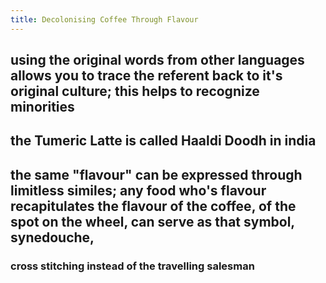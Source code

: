 ```yaml
---
title: Decolonising Coffee Through Flavour
---
```


## using the original words from other languages allows you to trace the referent back to it's original culture; this helps to recognize minorities
## the Tumeric Latte is called Haaldi Doodh in india
## the same "flavour" can be expressed through limitless similes; any food who's flavour recapitulates the flavour of the coffee, of the spot on the wheel, can serve as that symbol, synedouche,
### cross stitching instead of the travelling salesman
